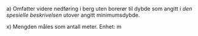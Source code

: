 a) Omfatter videre nedføring i berg uten borerør til dybde som angitt i *den spesielle beskrivelsen* utover angitt minimumsdybde.

x) Mengden måles som antall meter. Enhet: m

